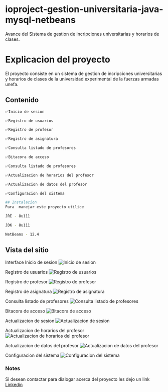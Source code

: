 # ioproject-gestion-universitaria-java-mysql-netbeans
Avance del Sistema de gestion de incripciones universitarias y horarios de clases.

# Explicacion del proyecto
El proyecto consiste en un sistema de gestion de incripciones universitarias y horarios de clases de la universidad experimental de la fuerzas armadas unefa.

## Contenido

```bash
✅Inicio de sesion
```
```bash
✅Registro de usuarios
```
```bash
✅Registro de profesor
```
```bash
✅Registro de asignatura
```
```bash
✅Consulta listado de profesores
```
```bash
✅Bitacora de acceso
```
```bash
✅Consulta listado de profesores
```
```bash
✅Actualizacion de horarios del profesor
```
```bash
✅Actualizacion de datos del profesor
```
```bash
✅Configuracion del sistema

## Instalacion
Para  manejar este proyecto utilice
```
```bash
JRE - 8u111
```
```bash
JDK - 8u111
```
```bash
NetBeans - 12.4
```
## Vista del sitio

Interface Inicio de sesion
![Inicio de sesion](https://user-images.githubusercontent.com/93888388/156256763-a30a923e-0824-4817-9ed5-49099135e13c.PNG)

Registro de usuarios
![Registro de usuarios](https://user-images.githubusercontent.com/93888388/156256946-958a89ac-984f-409b-bfad-3e311b08181c.PNG)

Registro de profesor
![Registro de profesor](https://user-images.githubusercontent.com/93888388/156257263-4aca48e7-7b3a-4a73-a966-1abb3fb07b88.PNG)

Registro de asignatura
![Registro de asignatura](https://user-images.githubusercontent.com/93888388/156257433-96510c0e-79f7-4a2b-bf3f-d43c4fd9e435.PNG)

Consulta listado de profesores
![Consulta listado de profesores](https://user-images.githubusercontent.com/93888388/156258148-613b5511-1895-4937-9688-4082fcd97a18.PNG)

Bitacora de acceso
![Bitacora de acceso](https://user-images.githubusercontent.com/93888388/156258261-1669913b-6d87-4af7-8852-089f70f3fd53.PNG)

Actualizacion de sesion
![Actualizacion de sesion](https://user-images.githubusercontent.com/93888388/156259010-375f9e57-ca9a-4bc4-bd91-504059366fde.PNG)

Actualizacion de horarios del profesor
![Actualizacion de horarios del profesor](https://user-images.githubusercontent.com/93888388/156260047-4dcefdd9-08e9-4fb2-be14-54772dec71b7.PNG)

Actualizacion de datos del profesor
![Actualizacion de datos del profesor](https://user-images.githubusercontent.com/93888388/156260089-d2cffd6e-f14c-4413-87dd-2d65cb838a0c.PNG)

Configuracion del sistema
![Configuracion del sistema](https://user-images.githubusercontent.com/93888388/156260128-e4efd076-4380-43c1-b306-ad1abf642025.PNG)

### Notes
Si desean contactar para dialogar acerca del proyecto les dejo un link [Linkedin](www.linkedin.com/in/fraiberth-bracho)
